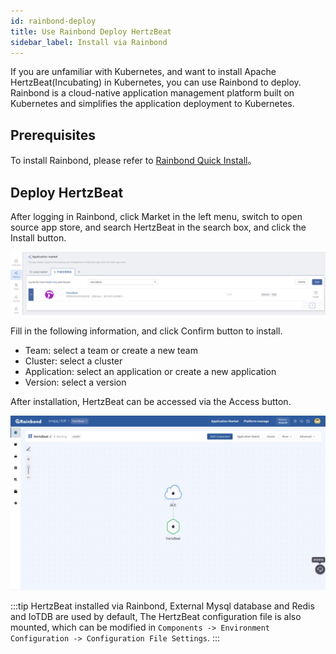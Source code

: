 ```yaml
---
id: rainbond-deploy  
title: Use Rainbond Deploy HertzBeat    
sidebar_label: Install via Rainbond      
---
```


If you are unfamiliar with Kubernetes, and want to install Apache HertzBeat(Incubating) in Kubernetes, you can use Rainbond to deploy. Rainbond is a cloud-native application management platform built on Kubernetes and simplifies the application deployment to Kubernetes.

## Prerequisites

To install Rainbond, please refer to [Rainbond Quick Install](https://www.rainbond.com/docs/quick-start/quick-install)。

## Deploy HertzBeat

After logging in Rainbond, click Market in the left menu, switch to open source app store, and search HertzBeat in the search box, and click the Install button.

![](/img/docs/start/install-to-rainbond-en.png)

Fill in the following information, and click Confirm button to install.

* Team: select a team or create a new team
* Cluster: select a cluster
* Application: select an application or create a new application
* Version: select a version

After installation, HertzBeat can be accessed via the Access button.

![](/img/docs/start/hertzbeat-topology-en.png)

:::tip
HertzBeat installed via Rainbond, External Mysql database and Redis and IoTDB are used by default, The HertzBeat configuration file is also mounted, which can be modified in `Components -> Environment Configuration -> Configuration File Settings`.
:::

